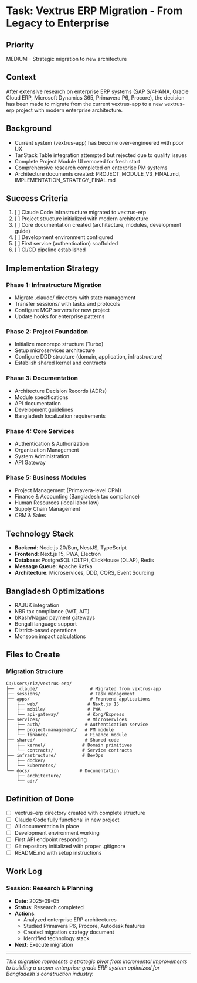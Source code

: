 # Task: Vextrus ERP Migration - From Legacy to Enterprise

## Priority
MEDIUM - Strategic migration to new architecture

## Context
After extensive research on enterprise ERP systems (SAP S/4HANA, Oracle Cloud ERP, Microsoft Dynamics 365, Primavera P6, Procore), the decision has been made to migrate from the current vextrus-app to a new vextrus-erp project with modern enterprise architecture.

## Background
- Current system (vextrus-app) has become over-engineered with poor UX
- TanStack Table integration attempted but rejected due to quality issues
- Complete Project Module UI removed for fresh start
- Comprehensive research completed on enterprise PM systems
- Architecture documents created: PROJECT_MODULE_V3_FINAL.md, IMPLEMENTATION_STRATEGY_FINAL.md

## Success Criteria
1. [ ] Claude Code infrastructure migrated to vextrus-erp
2. [ ] Project structure initialized with modern architecture
3. [ ] Core documentation created (architecture, modules, development guide)
4. [ ] Development environment configured
5. [ ] First service (authentication) scaffolded
6. [ ] CI/CD pipeline established

## Implementation Strategy

### Phase 1: Infrastructure Migration
- Migrate .claude/ directory with state management
- Transfer sessions/ with tasks and protocols
- Configure MCP servers for new project
- Update hooks for enterprise patterns

### Phase 2: Project Foundation
- Initialize monorepo structure (Turbo)
- Setup microservices architecture
- Configure DDD structure (domain, application, infrastructure)
- Establish shared kernel and contracts

### Phase 3: Documentation
- Architecture Decision Records (ADRs)
- Module specifications
- API documentation
- Development guidelines
- Bangladesh localization requirements

### Phase 4: Core Services
- Authentication & Authorization
- Organization Management
- System Administration
- API Gateway

### Phase 5: Business Modules
- Project Management (Primavera-level CPM)
- Finance & Accounting (Bangladesh tax compliance)
- Human Resources (local labor law)
- Supply Chain Management
- CRM & Sales

## Technology Stack
- **Backend**: Node.js 20/Bun, NestJS, TypeScript
- **Frontend**: Next.js 15, PWA, Electron
- **Database**: PostgreSQL (OLTP), ClickHouse (OLAP), Redis
- **Message Queue**: Apache Kafka
- **Architecture**: Microservices, DDD, CQRS, Event Sourcing

## Bangladesh Optimizations
- RAJUK integration
- NBR tax compliance (VAT, AIT)
- bKash/Nagad payment gateways
- Bengali language support
- District-based operations
- Monsoon impact calculations

## Files to Create

### Migration Structure
```
C:/Users/riz/vextrus-erp/
├── .claude/                    # Migrated from vextrus-app
├── sessions/                   # Task management
├── apps/                       # Frontend applications
│   ├── web/                   # Next.js 15
│   ├── mobile/                # PWA
│   └── api-gateway/           # Kong/Express
├── services/                  # Microservices
│   ├── auth/                 # Authentication service
│   ├── project-management/   # PM module
│   └── finance/              # Finance module
├── shared/                   # Shared code
│   ├── kernel/              # Domain primitives
│   └── contracts/           # Service contracts
├── infrastructure/          # DevOps
│   ├── docker/
│   └── kubernetes/
└── docs/                   # Documentation
    ├── architecture/
    └── adr/
```

## Definition of Done
- [ ] vextrus-erp directory created with complete structure
- [ ] Claude Code fully functional in new project
- [ ] All documentation in place
- [ ] Development environment working
- [ ] First API endpoint responding
- [ ] Git repository initialized with proper .gitignore
- [ ] README.md with setup instructions

## Work Log

### Session: Research & Planning
- **Date**: 2025-09-05
- **Status**: Research completed
- **Actions**:
  - Analyzed enterprise ERP architectures
  - Studied Primavera P6, Procore, Autodesk features
  - Created migration strategy document
  - Identified technology stack
- **Next**: Execute migration

---

*This migration represents a strategic pivot from incremental improvements to building a proper enterprise-grade ERP system optimized for Bangladesh's construction industry.*